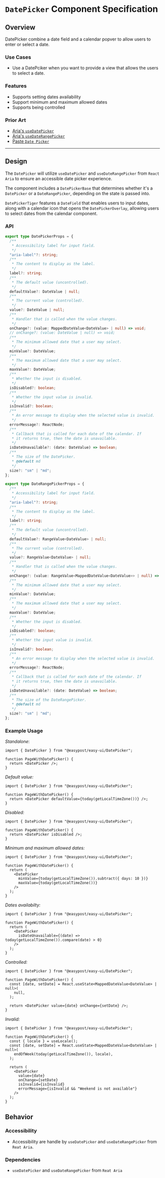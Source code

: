 # `DatePicker` Component Specification

## Overview

DatePicker combine a date field and a calendar popver to allow users to enter or select a date.

### Use Cases

- Use a DatePciker when you want to provide a view that allows the users to select a date.

### Features

- Supports setting dates availability
- Support minimum and maximum allowed dates
- Supports being controlled

### Prior Art

- [Aria's `useDatePicker`](https://react-spectrum.adobe.com/react-aria/useDatePicker.html)
- [Aria's `useDateRangePicker`](https://react-spectrum.adobe.com/react-aria/useDateRangePicker.html)
- [Paste `Date Picker`](https://paste.twilio.design/components/date-picker)

---

## Design

The `DatePicker` will utilize `useDatePicker` and `useDateRangePicker` from `React Aria` to ensure an accessible date picker experience.

The component includes a `DatePickerBase` that determines whether it's a `DatePicker` or a `DateRangePicker`, depending on the state is passed into.

`DatePickerTiger` features a `DateField` that enables users to input dates, along with a calendar icon that opens the `DatePickerOverlay`, allowing users to select dates from the calendar component.

### API

```ts
export type DatePickerProps = {
  /**
   * Accessibility label for input field.
   */
  "aria-label"?: string;
  /**
   * The content to display as the label.
   */
  label?: string;
  /**
   * The default value (uncontrolled).
   */
  defaultValue?: DateValue | null;
  /**
   * The current value (controlled).
   */
  value?: DateValue | null;
  /**
   * Handler that is called when the value changes.
   */
  onChange?: (value: MappedDateValue<DateValue> | null) => void;
  // onChange?: (value: DateValue | null) => void;
  /**
   * The minimum allowed date that a user may select.
   */
  minValue?: DateValue;
  /**
   * The maximum allowed date that a user may select.
   */
  maxValue?: DateValue;
  /**
   * Whether the input is disabled.
   */
  isDisabled?: boolean;
  /**
   * Whether the input value is invalid.
   */
  isInvalid?: boolean;
  /**
   * An error message to display when the selected value is invalid.
   */
  errorMessage?: ReactNode;
  /**
   * Callback that is called for each date of the calendar. If
   * it returns true, then the date is unavailable.
   */
  isDateUnavailable?: (date: DateValue) => boolean;
  /**
   * The size of the DatePicker.
   * @default md
   */
  size?: "sm" | "md";
};
```

```ts
export type DateRangePickerProps = {
  /**
   * Accessibility label for input field.
   */
  "aria-label"?: string;
  /**
   * The content to display as the label.
   */
  label?: string;
  /**
   * The default value (uncontrolled).
   */
  defaultValue?: RangeValue<DateValue> | null;
  /**
   * The current value (controlled).
   */
  value?: RangeValue<DateValue> | null;
  /**
   * Handler that is called when the value changes.
   */
  onChange?: (value: RangeValue<MappedDateValue<DateValue>> | null) => void;
  /**
   * The minimum allowed date that a user may select.
   */
  minValue?: DateValue;
  /**
   * The maximum allowed date that a user may select.
   */
  maxValue?: DateValue;
  /**
   * Whether the input is disabled.
   */
  isDisabled?: boolean;
  /**
   * Whether the input value is invalid.
   */
  isInvalid?: boolean;
  /**
   * An error message to display when the selected value is invalid.
   */
  errorMessage?: ReactNode;
  /**
   * Callback that is called for each date of the calendar. If
   * it returns true, then the date is unavailable.
   */
  isDateUnavailable?: (date: DateValue) => boolean;
  /**
   * The size of the DateRangePicker.
   * @default md
   */
  size?: "sm" | "md";
};
```

### Example Usage

_Standalone_:

```tsx
import { DatePicker } from "@easypost/easy-ui/DatePicker";

function PageWithDatePicker() {
  return <DatePicker />;
}
```

_Default value:_

```tsx
import { DatePicker } from "@easypost/easy-ui/DatePicker";

function PageWithDatePicker() {
  return <DatePicker defaultValue={today(getLocalTimeZone())} />;
}
```

_Disabled:_

```tsx
import { DatePicker } from "@easypost/easy-ui/DatePicker";

function PageWithDatePicker() {
  return <DatePicker isDisabled />;
}
```

_Minimum and maximum allowed dates:_

```tsx
import { DatePicker } from "@easypost/easy-ui/DatePicker";

function PageWithDatePicker() {
  return (
    <DatePicker
      minValue={today(getLocalTimeZone()).subtract({ days: 10 })}
      maxValue={today(getLocalTimeZone())}
    />
  );
}
```

_Dates availabilty:_

```tsx
import { DatePicker } from "@easypost/easy-ui/DatePicker";

function PageWithDatePicker() {
  return (
    <DatePicker
      isDateUnavailable={(date) => today(getLocalTimeZone()).compare(date) > 0}
    />
  );
}
```

_Controlled:_

```tsx
import { DatePicker } from "@easypost/easy-ui/DatePicker";

function PageWithDatePicker() {
  const [date, setDate] = React.useState<MappedDateValue<DateValue> | null>(
    null,
  );

  return <DatePicker value={date} onChange={setDate} />;
}
```

_Invalid:_

```tsx
import { DatePicker } from "@easypost/easy-ui/DatePicker";

function PageWithDatePicker() {
  const { locale } = useLocale();
  const [date, setDate] = React.useState<MappedDateValue<DateValue> | null>(
    endOfWeek(today(getLocalTimeZone()), locale),
  );

  return (
    <DatePicker
      value={date}
      onChange={setDate}
      isInvalid={isInvalid}
      errorMessage={isInvalid && "Weekend is not available"}
    />
  );
}
```

## Behavior

### Accessibility

- Accessibility are handle by `useDatePicker` and `useDateRangePicker` from `Reat Aria`.

### Dependencies

- `useDatePicker` and `useDateRangePicker` from `Reat Aria`
